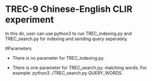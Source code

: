 # TREC-9 Chinese-English CLIR experiment

In this dir, user can use python3 to run TREC_indexing.py and TREC_search.py for indexing and sending query seperately. 


#Parameters

* There is no parameter for TREC_indexing.py.

* There is one parameter for TREC_search.py: matching words. For example: python3 ./TREC_search.py QUERY_WORDS.
